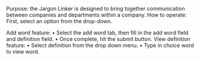 Purpose:
 the Jargon Linker is designed to bring together communication between companies and departments within a company. 
How to operate: 
First, select an option from the drop-down. 

Add word feature: 
•	Select the add word tab, then fill in the add word field and definition field. 
•	Once complete, hit the submit button. 
View definition feature: 
•	Select definition from the drop down menu. 
•	Type in choice word to view word. 

